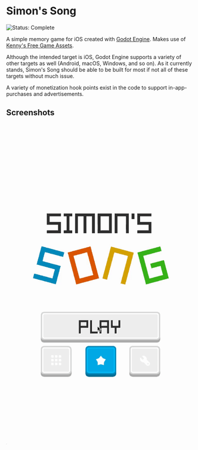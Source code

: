 # Simon's Song

![Status: Complete](https://img.shields.io/badge/Status-Complete-green.svg)

A simple memory game for iOS created with [Godot Engine](https://godotengine.org/). Makes use of [Kenny's Free Game Assets](https://kenney.nl/assets).

Although the intended target is iOS, Godot Engine supports a variety of other targets as well (Android, macOS, Windows, and so on). As it currently stands, Simon's Song should be able to be built for most if not all of these targets without much issue.

A variety of monetization hook points exist in the code to support in-app-purchases and advertisements.

## Screenshots

<p align="center">
  <img src="screenshots/2020.4.13%20–%20Simon's%20Song%20–%20Basic%20Gameplay.gif" alt="2020.4.13 – Simon's Song – Basic Gameplay">
</p>
